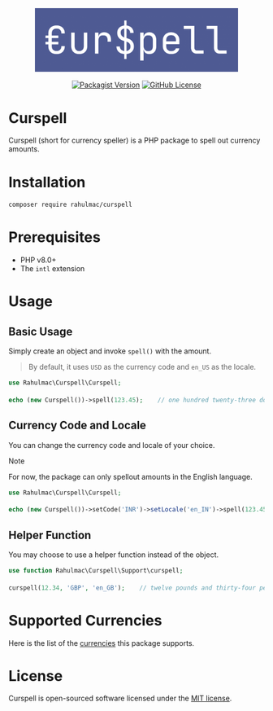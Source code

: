 <p align="center"><a href="https://packagist.org/packages/rahulmac/curspell" target="_blank"><img src="https://raw.githubusercontent.com/Rahul-Mac/curspell/refs/heads/main/assets/curspell.png" width="400" alt="Curspell Logo"></a></p>

<p align="center">
<a href="https://packagist.org/packages/rahulmac/curspell" target="_blank"><img alt="Packagist Version" src="https://img.shields.io/packagist/v/rahulmac/curspell"></a>
<a href="https://github.com/Rahul-Mac/curspell/blob/main/LICENSE" target="_blank"><img alt="GitHub License" src="https://img.shields.io/github/license/Rahul-Mac/curspell"></a></p>


# Curspell

Curspell (short for currency speller) is a PHP package to spell out currency amounts.

# Installation

```bash
composer require rahulmac/curspell
```

# Prerequisites

- PHP v8.0+
- The `intl` extension

# Usage

## Basic Usage

Simply create an object and invoke `spell()` with the amount.

> By default, it uses `USD` as the currency code and `en_US` as the locale.

```php
use Rahulmac\Curspell\Curspell;

echo (new Curspell())->spell(123.45);    // one hundred twenty-three dollars and forty-five cents
```

## Currency Code and Locale

You can change the currency code and locale of your choice.

> [!NOTE]  
> For now, the package can only spellout amounts in the English language.

```php
use Rahulmac\Curspell\Curspell;

echo (new Curspell())->setCode('INR')->setLocale('en_IN')->spell(123.45);    // one hundred twenty-three rupees and forty-five paise
```

## Helper Function

You may choose to use a helper function instead of the object.

```php
use function Rahulmac\Curspell\Support\curspell;

curspell(12.34, 'GBP', 'en_GB');    // twelve pounds and thirty-four pence
```

# Supported Currencies

Here is the list of the [currencies](/docs/CURRENCY_LOCALE.md) this package supports.

# License

Curspell is open-sourced software licensed under the [MIT license](LICENSE).